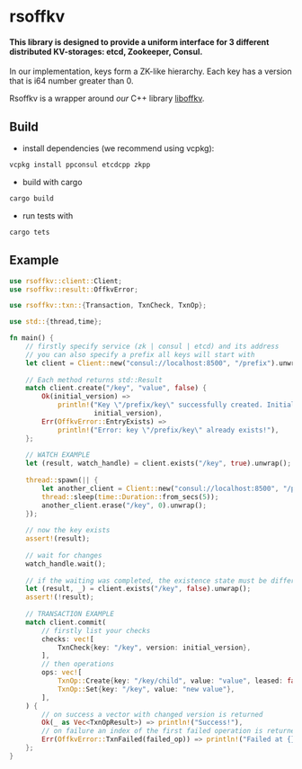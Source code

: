 # rsoffkv

#### This library is designed to provide a uniform interface for 3 different distributed KV-storages: etcd, Zookeeper, Consul.

In our implementation, keys form a ZK-like hierarchy.
Each key has a version that is i64 number greater than 0.

Rsoffkv is a wrapper around _our_ C++ library [liboffkv](https://github.com/offscale/liboffkv).


## Build
* install dependencies (we recommend using vcpkg):
```bash
vcpkg install ppconsul etcdcpp zkpp
```
* build with cargo
```bash
cargo build
```
* run tests with
```bash
cargo tets
```


## Example
```rust
use rsoffkv::client::Client;
use rsoffkv::result::OffkvError;

use rsoffkv::txn::{Transaction, TxnCheck, TxnOp};

use std::{thread,time};

fn main() {
    // firstly specify service (zk | consul | etcd) and its address
    // you can also specify a prefix all keys will start with
    let client = Client::new("consul://localhost:8500", "/prefix").unwrap();
    
    // Each method returns std::Result
    match client.create("/key", "value", false) {
        Ok(initial_version) => 
            println!("Key \"/prefix/key\" successfully created. Initial version: {}",
                     initial_version),
        Err(OffkvError::EntryExists) =>
            println!("Error: key \"/prefix/key\" already exists!"),
    };
    
    // WATCH EXAMPLE
    let (result, watch_handle) = client.exists("/key", true).unwrap();
    
    thread::spawn(|| {
        let another_client = Client::new("consul://localhost:8500", "/prefix", false).unwrap();
        thread::sleep(time::Duration::from_secs(5));
        another_client.erase("/key", 0).unwrap();
    });
    
    // now the key exists
    assert!(result);
    
    // wait for changes
    watch_handle.wait();
    
    // if the waiting was completed, the existence state must be different
    let (result, _) = client.exists("/key", false).unwrap();
    assert!(!result);
    
    // TRANSACTION EXAMPLE
    match client.commit(
        // firstly list your checks
        checks: vec![
            TxnCheck{key: "/key", version: initial_version},
        ],
        // then operations
        ops: vec![
            TxnOp::Create{key: "/key/child", value: "value", leased: false},
            TxnOp::Set{key: "/key", value: "new value"},
        ],
    ) {
        // on success a vector with changed version is returned
        Ok(_ as Vec<TxnOpResult>) => println!("Success!"),
        // on failure an index of the first failed operation is returned
        Err(OffkvError::TxnFailed(failed_op)) => println!("Failed at {}", failed_op),
    };
}
```
